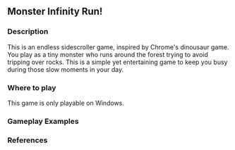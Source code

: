 ## Monster Infinity Run! 
### Description
This is an endless sidescroller game, inspired by Chrome's dinousaur game. You play as a tiny monster who runs around the forest trying to avoid tripping over rocks. This is a simple yet entertaining game to keep you busy during those slow moments in your day.

### Where to play 
This game is only playable on Windows. 

### Gameplay Examples


### References 
